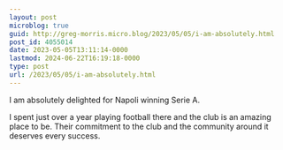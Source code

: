 ```yaml
---
layout: post
microblog: true
guid: http://greg-morris.micro.blog/2023/05/05/i-am-absolutely.html
post_id: 4055014
date: 2023-05-05T13:11:14-0000
lastmod: 2024-06-22T16:19:18-0000
type: post
url: /2023/05/05/i-am-absolutely.html
---
```

I am absolutely delighted for Napoli winning Serie A.

I spent just over a year playing football there and the club is an amazing place to be. Their commitment to the club and the community around it deserves every success. 
